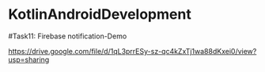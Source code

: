 # KotlinAndroidDevelopment


#Task11: Firebase notification-Demo

https://drive.google.com/file/d/1qL3prrESy-sz-qc4kZxTj1wa88dKxei0/view?usp=sharing


